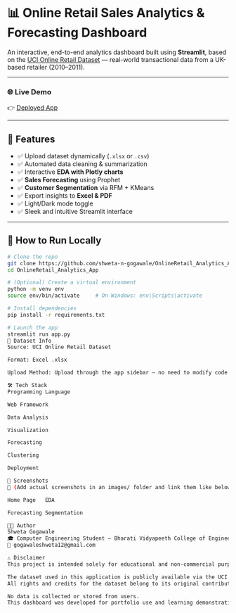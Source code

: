 # 📊 Online Retail Sales Analytics & Forecasting Dashboard

An interactive, end-to-end analytics dashboard built using **Streamlit**, based on the [UCI Online Retail Dataset](https://archive.ics.uci.edu/ml/datasets/Online+Retail) — real-world transactional data from a UK-based retailer (2010–2011).

---

### 🌐 Live Demo

👉 [Deployed App](https://your-deployment-link.streamlit.app) <!-- Replace with your actual Streamlit Cloud link -->

---

## 📌 Features

- ✅ Upload dataset dynamically (`.xlsx` or `.csv`)
- ✅ Automated data cleaning & summarization
- ✅ Interactive **EDA with Plotly charts**
- ✅ **Sales Forecasting** using Prophet
- ✅ **Customer Segmentation** via RFM + KMeans
- ✅ Export insights to **Excel & PDF**
- ✅ Light/Dark mode toggle
- ✅ Sleek and intuitive Streamlit interface

---

## 🧪 How to Run Locally

```bash
# Clone the repo
git clone https://github.com/shweta-n-gogawale/OnlineRetail_Analytics_App.git
cd OnlineRetail_Analytics_App

# (Optional) Create a virtual environment
python -m venv env
source env/bin/activate     # On Windows: env\Scripts\activate

# Install dependencies
pip install -r requirements.txt

# Launch the app
streamlit run app.py
📁 Dataset Info
Source: UCI Online Retail Dataset

Format: Excel .xlsx

Upload Method: Upload through the app sidebar — no need to modify code manually.

🛠️ Tech Stack
Programming Language

Web Framework

Data Analysis

Visualization

Forecasting

Clustering

Deployment

📸 Screenshots
📌 (Add actual screenshots in an images/ folder and link them like below)

Home Page	EDA

Forecasting	Segmentation

👩‍💻 Author
Shweta Gogawale
🎓 Computer Engineering Student — Bharati Vidyapeeth College of Engineering for Women
📧 gogawaleshweta12@gmail.com

⚠️ Disclaimer
This project is intended solely for educational and non-commercial purposes.

The dataset used in this application is publicly available via the UCI Machine Learning Repository.
All rights and credits for the dataset belong to its original contributors.

No data is collected or stored from users.
This dashboard was developed for portfolio use and learning demonstrations in analytics, forecasting, and customer segmentation.

